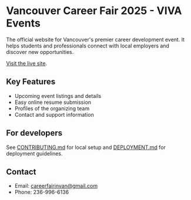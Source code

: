 # Vancouver Career Fair 2025 - VIVA Events

The official website for Vancouver's premier career development event. It helps students and professionals connect with local employers and discover new opportunities.

[Visit the live site](https://vancouver-career-fair.vercel.app).

## Key Features
- Upcoming event listings and details
- Easy online resume submission
- Profiles of the organizing team
- Contact and support information

## For developers
See [CONTRIBUTING.md](CONTRIBUTING.md) for local setup and [DEPLOYMENT.md](DEPLOYMENT.md) for deployment guidelines.

## Contact
- Email: careerfairinvan@gmail.com
- Phone: 236-996-6136

